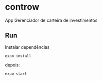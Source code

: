 # controw
App Gerenciador de carteira de investimentos

## Run

Instalar dependências
```
expo install
```
depois:

```
expo start
```

